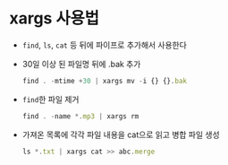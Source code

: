 # xargs 사용법

- `find`, `ls`, `cat` 등 뒤에 파이프로 추가해서 사용한다
- 30일 이상 된 파일명 뒤에 .bak 추가

    ```jsx
    find . -mtime +30 | xargs mv -i {} {}.bak
    ```

- `find`한 파일 제거

    ```jsx
    find . -name *.mp3 | xargs rm
    ```

- 가져온 목록에 각각 파일 내용을 cat으로 읽고 병합 파일 생성

    ```jsx
    ls *.txt | xargs cat >> abc.merge
    ```
